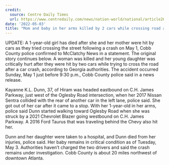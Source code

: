 ```yaml
---
credit:
  source: Centre Daily Times
  url: https://www.centredaily.com/news/nation-world/national/article261022572.html
date: '2022-05-03'
title: "Mom and baby in her arms killed by 2 cars while crossing road after crash, GA cops say"
---
```

UPDATE: A 1-year-old girl has died after she and her mother were hit by cars as they tried crossing the street following a crash on May 1, Cobb County police confirmed to McClatchy News in a statement. The original story continues below. A woman was killed and her young daughter was critically hurt after they were hit by two cars while trying to cross the road after a car crash, according to Georgia authorities. The accident occurred Sunday, May 1 just before 9:30 p.m., Cobb County police said in a news release.

Kayanne K.L. Dunn, 37, of Hiram was headed eastbound on C.H. James Parkway, just west of the Oglesby Road intersection, when her 2017 Nissan Sentra collided with the rear of another car in the left lane, police said. She got out of her car after it came to a stop. With her 1-year-old in her arms, police said Dunn started walking toward Oglesby Road when she was struck by a 2021 Chevrolet Blazer going westbound on C.H. James Parkway. A 2016 Ford Taurus that was traveling behind the Chevy also hit her.

Dunn and her daughter were taken to a hospital, and Dunn died from her injuries, police said. Her baby remains in critical condition as of Tuesday, May 3. Authorities haven’t charged the two drivers and said the crash remains under investigation. Cobb County is about 20 miles northwest of downtown Atlanta.
